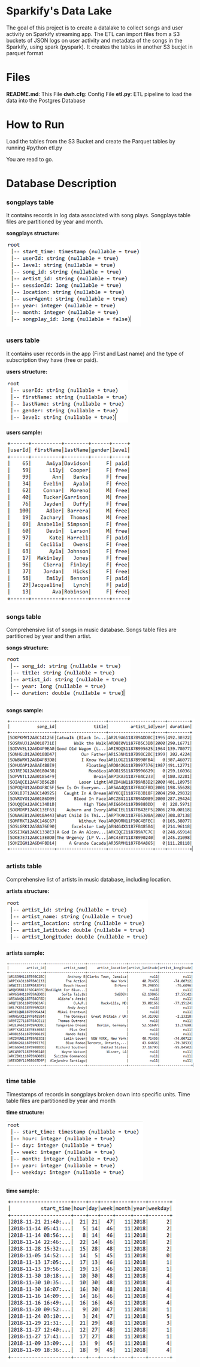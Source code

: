 # Sparkify's Data Lake

The goal of this project is to create a datalake to collect songs and user activity on Sparkify streaming app. The ETL can import files from a S3 buckets of JSON logs on user activity and metadata of the songs in the Sparkify, using spark (pyspark).
It creates the tables in another S3 bucjet in parquet format


# Files


**README.md**: This File
**dwh.cfg**: Config File
**etl.py**: ETL pipeline to load the data into the Postgres Database

# How to Run

Load the tables from the S3 Bucket and create the Parquet tables by running
#python etl.py

You are read to go.

# Database Description

### songplays table
It contains records in log data associated with song plays.
Songplays table files are partitioned by year and month.

**songplays structure:**

![songplays structure](images/songplay_struct.GIF)

### users table
It contains user records in the app (First and Last name) and the type of subscription they have (free or paid).

**users structure:**

![songplays structure](images/users_struct.GIF)

**users sample:**

![songplays sample](images/users_sample.GIF)

### songs table
Comprehensive list of songs in music database.
Songs table files are partitioned by year and then artist.

**songs structure:**

![songs structure](images/songs_struct.GIF)

**songs sample:**

![songs sample](images/songs_sample.GIF)

### artists table
Comprehensive list of artists in music database, including location.

**artists structure:**

![artists structure](images/artists_struct.GIF)

**artists sample:**

![artists sample](images/artists_sample.GIF)


### time table
Timestamps of records in songplays broken down into specific units.
Time table files are partitioned by year and month

**time structure:**

![time structure](images/time_struct.GIF)

**time sample:**

![time sample](images/time_sample.GIF)
